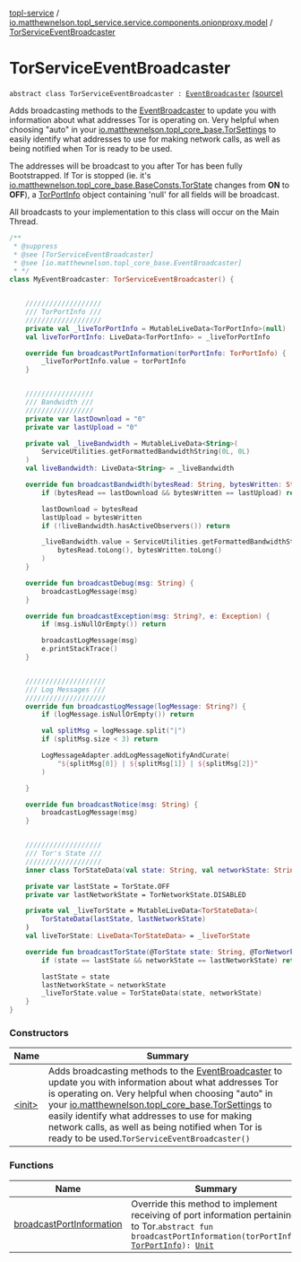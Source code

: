 [topl-service](../../index.md) / [io.matthewnelson.topl_service.service.components.onionproxy.model](../index.md) / [TorServiceEventBroadcaster](./index.md)

# TorServiceEventBroadcaster

`abstract class TorServiceEventBroadcaster : `[`EventBroadcaster`](../../..//topl-core-base/io.matthewnelson.topl_core_base/-event-broadcaster/index.md) [(source)](https://github.com/05nelsonm/TorOnionProxyLibrary-Android/blob/master/topl-service/src/main/java/io/matthewnelson/topl_service/service/components/onionproxy/model/TorServiceEventBroadcaster.kt#L85)

Adds broadcasting methods to the [EventBroadcaster](../../..//topl-core-base/io.matthewnelson.topl_core_base/-event-broadcaster/index.md) to update you with information about
what addresses Tor is operating on. Very helpful when choosing "auto" in your
[io.matthewnelson.topl_core_base.TorSettings](../../..//topl-core-base/io.matthewnelson.topl_core_base/-tor-settings/index.md) to easily identify what addresses to
use for making network calls, as well as being notified when Tor is ready to be used.

The addresses will be broadcast to you after Tor has been fully Bootstrapped. If Tor is
stopped (ie. it's [io.matthewnelson.topl_core_base.BaseConsts.TorState](../../..//topl-core-base/io.matthewnelson.topl_core_base/-base-consts/-tor-state/index.md) changes from **ON**
to **OFF**), a [TorPortInfo](../-tor-port-info/index.md) object containing 'null' for all fields will be broadcast.

All broadcasts to your implementation to this class will occur on the Main Thread.

``` kotlin
/**
 * @suppress
 * @see [TorServiceEventBroadcaster]
 * @see [io.matthewnelson.topl_core_base.EventBroadcaster]
 * */
class MyEventBroadcaster: TorServiceEventBroadcaster() {


    ///////////////////
    /// TorPortInfo ///
    ///////////////////
    private val _liveTorPortInfo = MutableLiveData<TorPortInfo>(null)
    val liveTorPortInfo: LiveData<TorPortInfo> = _liveTorPortInfo

    override fun broadcastPortInformation(torPortInfo: TorPortInfo) {
        _liveTorPortInfo.value = torPortInfo
    }


    /////////////////
    /// Bandwidth ///
    /////////////////
    private var lastDownload = "0"
    private var lastUpload = "0"

    private val _liveBandwidth = MutableLiveData<String>(
        ServiceUtilities.getFormattedBandwidthString(0L, 0L)
    )
    val liveBandwidth: LiveData<String> = _liveBandwidth

    override fun broadcastBandwidth(bytesRead: String, bytesWritten: String) {
        if (bytesRead == lastDownload && bytesWritten == lastUpload) return

        lastDownload = bytesRead
        lastUpload = bytesWritten
        if (!liveBandwidth.hasActiveObservers()) return

        _liveBandwidth.value = ServiceUtilities.getFormattedBandwidthString(
            bytesRead.toLong(), bytesWritten.toLong()
        )
    }

    override fun broadcastDebug(msg: String) {
        broadcastLogMessage(msg)
    }

    override fun broadcastException(msg: String?, e: Exception) {
        if (msg.isNullOrEmpty()) return

        broadcastLogMessage(msg)
        e.printStackTrace()
    }


    ////////////////////
    /// Log Messages ///
    ////////////////////
    override fun broadcastLogMessage(logMessage: String?) {
        if (logMessage.isNullOrEmpty()) return

        val splitMsg = logMessage.split("|")
        if (splitMsg.size < 3) return

        LogMessageAdapter.addLogMessageNotifyAndCurate(
            "${splitMsg[0]} | ${splitMsg[1]} | ${splitMsg[2]}"
        )

    }

    override fun broadcastNotice(msg: String) {
        broadcastLogMessage(msg)
    }


    ///////////////////
    /// Tor's State ///
    ///////////////////
    inner class TorStateData(val state: String, val networkState: String)

    private var lastState = TorState.OFF
    private var lastNetworkState = TorNetworkState.DISABLED

    private val _liveTorState = MutableLiveData<TorStateData>(
        TorStateData(lastState, lastNetworkState)
    )
    val liveTorState: LiveData<TorStateData> = _liveTorState

    override fun broadcastTorState(@TorState state: String, @TorNetworkState networkState: String) {
        if (state == lastState && networkState == lastNetworkState) return

        lastState = state
        lastNetworkState = networkState
        _liveTorState.value = TorStateData(state, networkState)
    }
}
```

### Constructors

| Name | Summary |
|---|---|
| [&lt;init&gt;](-init-.md) | Adds broadcasting methods to the [EventBroadcaster](../../..//topl-core-base/io.matthewnelson.topl_core_base/-event-broadcaster/index.md) to update you with information about what addresses Tor is operating on. Very helpful when choosing "auto" in your [io.matthewnelson.topl_core_base.TorSettings](../../..//topl-core-base/io.matthewnelson.topl_core_base/-tor-settings/index.md) to easily identify what addresses to use for making network calls, as well as being notified when Tor is ready to be used.`TorServiceEventBroadcaster()` |

### Functions

| Name | Summary |
|---|---|
| [broadcastPortInformation](broadcast-port-information.md) | Override this method to implement receiving of port information pertaining to Tor.`abstract fun broadcastPortInformation(torPortInfo: `[`TorPortInfo`](../-tor-port-info/index.md)`): `[`Unit`](https://kotlinlang.org/api/latest/jvm/stdlib/kotlin/-unit/index.html) |
